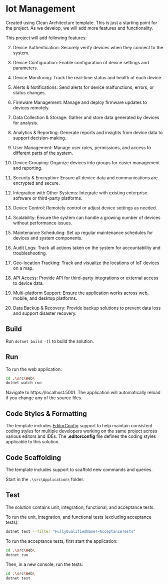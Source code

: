 ﻿# Iot Management

Created using Clean Architecture template. This is just a starting point for the project. As we develop,
we will add more features and functionality.

This project will add following features:

2. Device Authentication: Securely verify devices when they connect to the system.

3. Device Configuration: Enable configuration of device settings and parameters.

4. Device Monitoring: Track the real-time status and health of each device.

5. Alerts & Notifications: Send alerts for device malfunctions, errors, or status changes.

6. Firmware Management: Manage and deploy firmware updates to devices remotely.

7. Data Collection & Storage: Gather and store data generated by devices for analysis.

8. Analytics & Reporting: Generate reports and insights from device data to support decision-making.

9. User Management: Manage user roles, permissions, and access to different parts of the system.

10. Device Grouping: Organize devices into groups for easier management and reporting.

11. Security & Encryption: Ensure all device data and communications are encrypted and secure.

12. Integration with Other Systems: Integrate with existing enterprise software or third-party platforms.

13. Device Control: Remotely control or adjust device settings as needed.

14. Scalability: Ensure the system can handle a growing number of devices without performance issues.

15. Maintenance Scheduling: Set up regular maintenance schedules for devices and system components.

16. Audit Logs: Track all actions taken on the system for accountability and troubleshooting.

17. Geo-location Tracking: Track and visualize the locations of IoT devices on a map.

18. API Access: Provide API for third-party integrations or external access to device data.

19. Multi-platform Support: Ensure the application works across web, mobile, and desktop platforms.

20. Data Backup & Recovery: Provide backup solutions to prevent data loss and support disaster recovery.

## Build

Run `dotnet build -tl` to build the solution.

## Run

To run the web application:

```bash
cd .\src\Web\
dotnet watch run
```

Navigate to https://localhost:5001. The application will automatically reload if you change any of the source files.

## Code Styles & Formatting

The template includes [EditorConfig](https://editorconfig.org/) support to help maintain consistent coding styles for multiple developers working on the same project across various editors and IDEs. The **.editorconfig** file defines the coding styles applicable to this solution.

## Code Scaffolding

The template includes support to scaffold new commands and queries.

Start in the `.\src\Application\` folder.


## Test

The solution contains unit, integration, functional, and acceptance tests.

To run the unit, integration, and functional tests (excluding acceptance tests):
```bash
dotnet test --filter "FullyQualifiedName!~AcceptanceTests"
```

To run the acceptance tests, first start the application:

```bash
cd .\src\Web\
dotnet run
```

Then, in a new console, run the tests:
```bash
cd .\src\Web\
dotnet test
```
